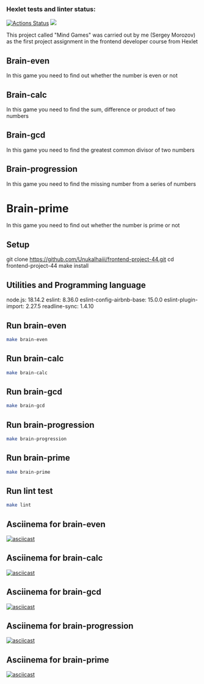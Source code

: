 ### Hexlet tests and linter status:
[![Actions Status](https://github.com/Unukalhaiii/frontend-project-44/workflows/hexlet-check/badge.svg)](https://github.com/Unukalhaiii/frontend-project-44/actions)
<a href="https://codeclimate.com/github/Unukalhaiii/frontend-project-44/maintainability"><img src="https://api.codeclimate.com/v1/badges/656d61740c73082f333c/maintainability" /></a>

This project called "Mind Games" was carried out by me (Sergey Morozov) as the first project assignment in the frontend developer course from Hexlet


## Brain-even

In this game you need to find out whether the number is even or not


## Brain-calc

In this game you need to find the sum, difference or product of two numbers


## Brain-gcd

In this game you need to find the greatest common divisor of two numbers


## Brain-progression

In this game you need to find the missing number from a series of numbers


# Brain-prime

In this game you need to find out whether the number is prime or not


## Setup

git clone https://github.com/Unukalhaiii/frontend-project-44.git
cd frontend-project-44
make install


## Utilities and Programming language

node.js: 18.14.2
eslint: 8.36.0
eslint-config-airbnb-base: 15.0.0
eslint-plugin-import: 2.27.5
readline-sync: 1.4.10


## Run brain-even

```bash
make brain-even
```

## Run brain-calc

```bash
make brain-calc
```

## Run brain-gcd

```bash
make brain-gcd
```

## Run brain-progression

```bash
make brain-progression
```

## Run brain-prime

```bash
make brain-prime
```

## Run lint test

```bash
make lint
```

## Asciinema for brain-even

[![asciicast](https://asciinema.org/a/xbE1v6sWO66DpRB2XFZlayotG.svg)](https://asciinema.org/a/xbE1v6sWO66DpRB2XFZlayotG)


## Asciinema for brain-calc

[![asciicast](https://asciinema.org/a/gcFg0Va8Au31Pkltqywlb3A0m.svg)](https://asciinema.org/a/gcFg0Va8Au31Pkltqywlb3A0m)


## Asciinema for brain-gcd

[![asciicast](https://asciinema.org/a/K0a6fjdJVtgESV5FUgN7evfCN.svg)](https://asciinema.org/a/K0a6fjdJVtgESV5FUgN7evfCN)


## Asciinema for brain-progression

[![asciicast](https://asciinema.org/a/yyWCXVSvA1eIzEltZUKvc5DN4.svg)](https://asciinema.org/a/yyWCXVSvA1eIzEltZUKvc5DN4)


## Asciinema for brain-prime

[![asciicast](https://asciinema.org/a/of6UgAYO5O6xJxfIohB9GmaYr.svg)](https://asciinema.org/a/of6UgAYO5O6xJxfIohB9GmaYr)


